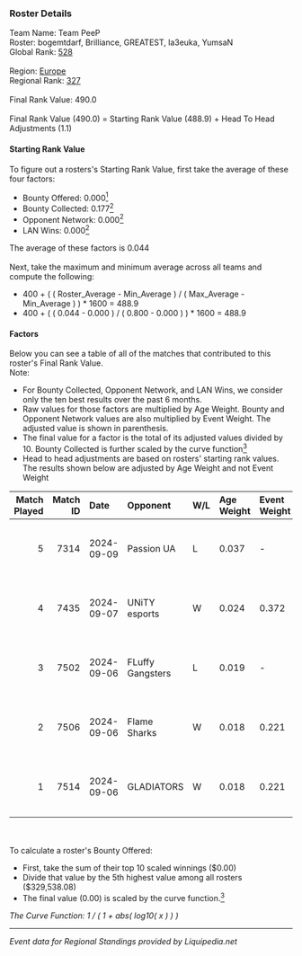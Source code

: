 ### Roster Details<br />
Team Name: Team PeeP<br />
Roster: bogemtdarf, Brilliance, GREATEST, la3euka, YumsaN<br />
Global Rank: [528](../standings_global.md)<br />
<br />
Region: [Europe]( ../standings_europe.md)<br />
Regional Rank: [327]( ../standings_europe.md)<br />
<br />
Final Rank Value:  490.0<br />
<br />
Final Rank Value (490.0) = Starting Rank Value (488.9) + Head To Head Adjustments (1.1)<br />

#### Starting Rank Value<br />
To figure out a rosters's Starting Rank Value, first take the average of these four factors:<br />
- Bounty Offered: 0.000[<sup>1</sup>](#table2)
- Bounty Collected: 0.177[<sup>2</sup>](#table1)
- Opponent Network: 0.000[<sup>2</sup>](#table1)
- LAN Wins: 0.000[<sup>2</sup>](#table1)

The average of these factors is 0.044<br />
<br />
Next, take the maximum and minimum average across all teams and compute the following:<br />
- 400 + ( ( Roster_Average - Min_Average ) / ( Max_Average - Min_Average ) ) * 1600 = 488.9
- 400 + ( ( 0.044 - 0.000 ) / ( 0.800 - 0.000 ) ) * 1600 = 488.9


#### Factors<br />
Below you can see a table of all of the matches that contributed to this roster's Final Rank Value.<br />
Note:<br />

- For Bounty Collected, Opponent Network, and LAN Wins, we consider only the ten best results over the past 6 months.
- Raw values for those factors are multiplied by Age Weight. Bounty and Opponent Network values are also multiplied by Event Weight. The adjusted value is shown in parenthesis.
- The final value for a factor is the total of its adjusted values divided by 10. Bounty Collected is further scaled by the curve function[<sup>3</sup>](#curveFunction)
- Head to head adjustments are based on rosters' starting rank values. The results shown below are adjusted by Age Weight and not Event Weight
<span id="table1"></span><br />


| Match Played | Match ID | Date       | Opponent         | W/L | Age Weight | Event Weight | Bounty Collected | Opponent Network | LAN Wins  | H2H Adj. | Roster                                            |
| -: | -: | :- | :- | :- | :- | :- | :- | :- | :- | -: | :- |
|            5 |     7314 | 2024-09-09 | Passion UA       | L   | 0.037      | -            | -                | -                | -         |    -0.05 | bogemtdarf, Brilliance, GREATEST, la3euka, YumsaN |
|            4 |     7435 | 2024-09-07 | UNiTY esports    | W   | 0.024      | 0.372        | 0.025 (0.000)    | 0.403 (0.004)    | 0 (0.000) |     0.66 | bogemtdarf, Brilliance, GREATEST, la3euka, YumsaN |
|            3 |     7502 | 2024-09-06 | FLuffy Gangsters | L   | 0.019      | -            | -                | -                | -         |    -0.09 | bogemtdarf, Brilliance, GREATEST, la3euka, YumsaN |
|            2 |     7506 | 2024-09-06 | Flame Sharks     | W   | 0.018      | 0.221        | 0.000 (0.000)    | 0.167 (0.001)    | 0 (0.000) |     0.41 | bogemtdarf, Brilliance, GREATEST, la3euka, YumsaN |
|            1 |     7514 | 2024-09-06 | GLADIATORS       | W   | 0.018      | 0.221        | 0.000 (0.000)    | 0.000 (0.000)    | 0 (0.000) |     0.21 | bogemtdarf, Brilliance, GREATEST, la3euka, YumsaN |

<br />
<span id="table2"></span><br />
To calculate a roster's Bounty Offered:<br />

- First, take the sum of their top 10 scaled winnings ($0.00)
- Divide that value by the 5th highest value among all rosters ($329,538.08)
- The final value (0.00) is scaled by the curve function.[<sup>3</sup>](#curveFunction)

<span id="curveFunction"></span>_The Curve Function: 1 / ( 1 + abs( log10( x ) ) )_<br />

---
_Event data for Regional Standings provided by Liquipedia.net_<br />
